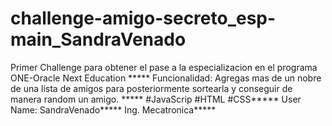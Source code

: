 # challenge-amigo-secreto_esp-main_SandraVenado
Primer Challenge para obtener el pase a la especializacion en el programa ONE-Oracle Next Education *****
Funcionalidad: Agregas mas de un nobre de una lista de amigos para posteriormente sortearla y conseguir de manera random un amigo. *****
#JavaScrip #HTML #CSS*****
User Name: SandraVenado*****
Ing. Mecatronica*****
